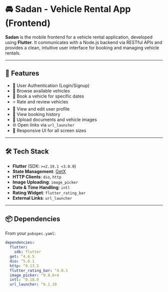 # 🚘 Sadan - Vehicle Rental App (Frontend)

**Sadan** is the mobile frontend for a vehicle rental application, developed using **Flutter**. It communicates with a Node.js backend via RESTful APIs and provides a clean, intuitive user interface for booking and managing vehicle rentals.

---

## 📱 Features

- 🔐 User Authentication (Login/Signup)
- 🚙 Browse available vehicles
- 📆 Book a vehicle for specific dates
- ⭐ Rate and review vehicles
- 👤 View and edit user profile
- 🧾 View booking history
- 📸 Upload documents and vehicle images
- 🌐 Open links via `url_launcher`
- 📱 Responsive UI for all screen sizes

---

## 🛠 Tech Stack

- **Flutter** (SDK: `>=2.19.1 <3.0.0`)
- **State Management**: [GetX](https://pub.dev/packages/get)
- **HTTP Clients**: `dio`, `http`
- **Image Uploading**: `image_picker`
- **Date & Time Handling**: `intl`
- **Rating Widget**: `flutter_rating_bar`
- **External Links**: `url_launcher`

---

## 📦 Dependencies

From your `pubspec.yaml`:

```yaml
dependencies:
  flutter:
    sdk: flutter
  get: ^4.6.5
  dio: ^5.0.1
  http: ^0.13.5
  flutter_rating_bar: ^4.0.1
  image_picker: ^0.8.6+4
  intl: ^0.18.0
  url_launcher: ^6.1.10
